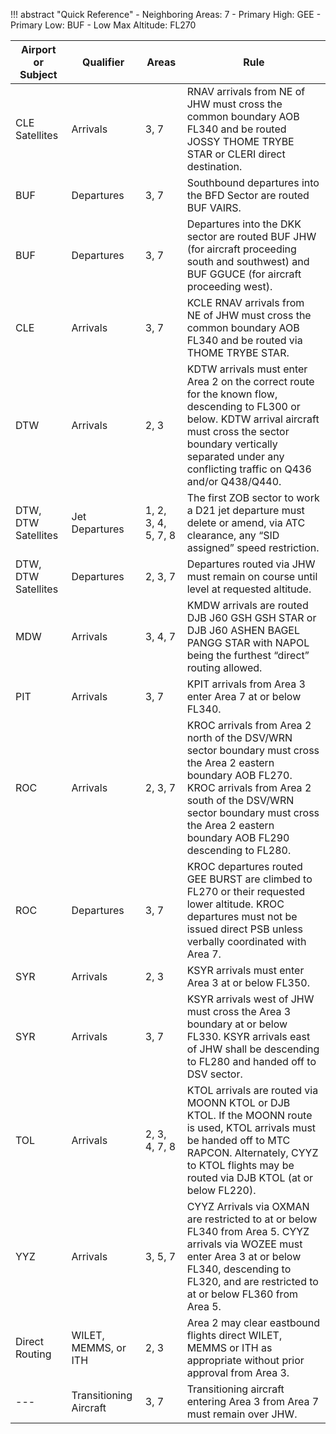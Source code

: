 !!! abstract "Quick Reference"
     - Neighboring Areas: 7
     - Primary High: GEE
     - Primary Low: BUF
     - Low Max Altitude: FL270

Airport or Subject | Qualifier | Areas | Rule  
------------------ | ---------- | ------ | ----  
CLE Satellites | Arrivals | 3, 7 | RNAV arrivals from NE of JHW must cross the common boundary AOB FL340 and be routed JOSSY THOME TRYBE STAR or CLERI direct destination.  
BUF | Departures | 3, 7 | Southbound departures into the BFD Sector are routed BUF VAIRS.  
BUF | Departures | 3, 7 | Departures into the DKK sector are routed BUF JHW (for aircraft proceeding south and southwest) and BUF GGUCE (for aircraft proceeding west).  
CLE | Arrivals | 3, 7 | KCLE RNAV arrivals from NE of JHW must cross the common boundary AOB FL340 and be routed via THOME TRYBE STAR.  
DTW | Arrivals | 2, 3 | KDTW arrivals must enter Area 2 on the correct route for the known flow, descending to FL300 or below. KDTW arrival aircraft must cross the sector boundary vertically separated under any conflicting traffic on Q436 and/or Q438/Q440.  
DTW, DTW Satellites | Jet Departures | 1, 2, 3, 4, 5, 7, 8 | The first ZOB sector to work a D21 jet departure must delete or amend, via ATC clearance, any “SID assigned” speed restriction.  
DTW, DTW Satellites | Departures | 2, 3, 7 | Departures routed via JHW must remain on course until level at requested altitude.  
MDW | Arrivals | 3, 4, 7 | KMDW arrivals are routed DJB J60 GSH GSH STAR or DJB J60 ASHEN BAGEL PANGG STAR with NAPOL being the furthest “direct” routing allowed.  
PIT | Arrivals | 3, 7 | KPIT arrivals from Area 3 enter Area 7 at or below FL340.  
ROC | Arrivals | 2, 3, 7 | KROC arrivals from Area 2 north of the DSV/WRN sector boundary must cross the Area 2 eastern boundary AOB FL270. KROC arrivals from Area 2 south of the DSV/WRN sector boundary must cross the Area 2 eastern boundary AOB FL290 descending to FL280.  
ROC | Departures | 3, 7 | KROC departures routed GEE BURST are climbed to FL270 or their requested lower altitude. KROC departures must not be issued direct PSB unless verbally coordinated with Area 7.  
SYR | Arrivals | 2, 3 | KSYR arrivals must enter Area 3 at or below FL350.  
SYR | Arrivals | 3, 7 | KSYR arrivals west of JHW must cross the Area 3 boundary at or below FL330. KSYR arrivals east of JHW shall be descending to FL280 and handed off to DSV sector.  
TOL | Arrivals | 2, 3, 4, 7, 8 | KTOL arrivals are routed via MOONN KTOL or DJB KTOL. If the MOONN route is used, KTOL arrivals must be handed off to MTC RAPCON. Alternately, CYYZ to KTOL flights may be routed via DJB KTOL (at or below FL220).  
YYZ | Arrivals | 3, 5, 7 | CYYZ Arrivals via OXMAN are restricted to at or below FL340 from Area 5. CYYZ arrivals via WOZEE must enter Area 3 at or below FL340, descending to FL320, and are restricted to at or below FL360 from Area 5.  
Direct Routing | WILET, MEMMS, or ITH | 2, 3 | Area 2 may clear eastbound flights direct WILET, MEMMS or ITH as appropriate without prior approval from Area 3.  
--- | Transitioning Aircraft | 3, 7 | Transitioning aircraft entering Area 3 from Area 7 must remain over JHW.  
